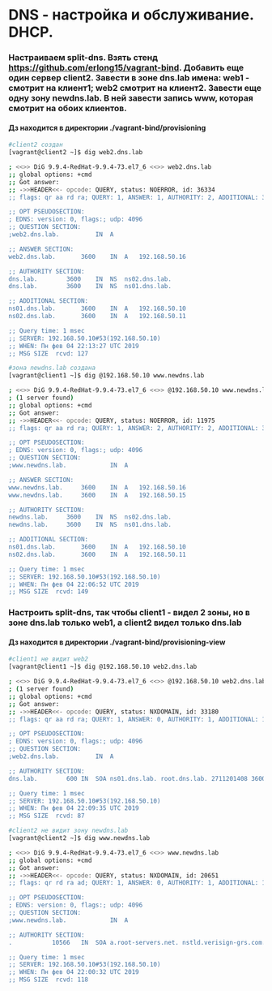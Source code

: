 #   DNS - настройка и обслуживание. DHCP.

### Настраиваем split-dns. Взять стенд https://github.com/erlong15/vagrant-bind. Добавить еще один сервер client2. Завести в зоне dns.lab имена: web1 - смотрит на клиент1; web2 смотрит на клиент2. Завести еще одну зону newdns.lab. В ней завести запись www, которая смотрит на обоих клиентов.

#### Дз находится в директории ./vagrant-bind/provisioning

```bash
#client2 создан
[vagrant@client2 ~]$ dig web2.dns.lab

; <<>> DiG 9.9.4-RedHat-9.9.4-73.el7_6 <<>> web2.dns.lab
;; global options: +cmd
;; Got answer:
;; ->>HEADER<<- opcode: QUERY, status: NOERROR, id: 36334
;; flags: qr aa rd ra; QUERY: 1, ANSWER: 1, AUTHORITY: 2, ADDITIONAL: 3

;; OPT PSEUDOSECTION:
; EDNS: version: 0, flags:; udp: 4096
;; QUESTION SECTION:
;web2.dns.lab.			IN	A

;; ANSWER SECTION:
web2.dns.lab.		3600	IN	A	192.168.50.16

;; AUTHORITY SECTION:
dns.lab.		3600	IN	NS	ns02.dns.lab.
dns.lab.		3600	IN	NS	ns01.dns.lab.

;; ADDITIONAL SECTION:
ns01.dns.lab.		3600	IN	A	192.168.50.10
ns02.dns.lab.		3600	IN	A	192.168.50.11

;; Query time: 1 msec
;; SERVER: 192.168.50.10#53(192.168.50.10)
;; WHEN: Пн фев 04 22:13:27 UTC 2019
;; MSG SIZE  rcvd: 127

```

```bash
#зона newdns.lab создана
[vagrant@client1 ~]$ dig @192.168.50.10 www.newdns.lab

; <<>> DiG 9.9.4-RedHat-9.9.4-73.el7_6 <<>> @192.168.50.10 www.newdns.lab
; (1 server found)
;; global options: +cmd
;; Got answer:
;; ->>HEADER<<- opcode: QUERY, status: NOERROR, id: 11975
;; flags: qr aa rd ra; QUERY: 1, ANSWER: 2, AUTHORITY: 2, ADDITIONAL: 3

;; OPT PSEUDOSECTION:
; EDNS: version: 0, flags:; udp: 4096
;; QUESTION SECTION:
;www.newdns.lab.			IN	A

;; ANSWER SECTION:
www.newdns.lab.		3600	IN	A	192.168.50.16
www.newdns.lab.		3600	IN	A	192.168.50.15

;; AUTHORITY SECTION:
newdns.lab.		3600	IN	NS	ns02.dns.lab.
newdns.lab.		3600	IN	NS	ns01.dns.lab.

;; ADDITIONAL SECTION:
ns01.dns.lab.		3600	IN	A	192.168.50.10
ns02.dns.lab.		3600	IN	A	192.168.50.11

;; Query time: 1 msec
;; SERVER: 192.168.50.10#53(192.168.50.10)
;; WHEN: Пн фев 04 22:06:52 UTC 2019
;; MSG SIZE  rcvd: 149
```

### Настроить split-dns, так чтобы client1 - видел 2 зоны, но в зоне dns.lab только web1, а client2 видел только dns.lab

#### Дз находится в директории ./vagrant-bind/provisioning-view

```bash
#client1 не видит web2
[vagrant@client1 ~]$ dig @192.168.50.10 web2.dns.lab

; <<>> DiG 9.9.4-RedHat-9.9.4-73.el7_6 <<>> @192.168.50.10 web2.dns.lab
; (1 server found)
;; global options: +cmd
;; Got answer:
;; ->>HEADER<<- opcode: QUERY, status: NXDOMAIN, id: 33180
;; flags: qr aa rd ra; QUERY: 1, ANSWER: 0, AUTHORITY: 1, ADDITIONAL: 1

;; OPT PSEUDOSECTION:
; EDNS: version: 0, flags:; udp: 4096
;; QUESTION SECTION:
;web2.dns.lab.			IN	A

;; AUTHORITY SECTION:
dns.lab.		600	IN	SOA	ns01.dns.lab. root.dns.lab. 2711201408 3600 600 86400 600

;; Query time: 1 msec
;; SERVER: 192.168.50.10#53(192.168.50.10)
;; WHEN: Пн фев 04 22:09:35 UTC 2019
;; MSG SIZE  rcvd: 87
```

```bash
#client2 не видит зону newdns.lab
[vagrant@client2 ~]$ dig www.newdns.lab

; <<>> DiG 9.9.4-RedHat-9.9.4-73.el7_6 <<>> www.newdns.lab
;; global options: +cmd
;; Got answer:
;; ->>HEADER<<- opcode: QUERY, status: NXDOMAIN, id: 20651
;; flags: qr rd ra ad; QUERY: 1, ANSWER: 0, AUTHORITY: 1, ADDITIONAL: 1

;; OPT PSEUDOSECTION:
; EDNS: version: 0, flags:; udp: 4096
;; QUESTION SECTION:
;www.newdns.lab.			IN	A

;; AUTHORITY SECTION:
.			10566	IN	SOA	a.root-servers.net. nstld.verisign-grs.com. 2019020401 1800 900 604800 86400

;; Query time: 1 msec
;; SERVER: 192.168.50.10#53(192.168.50.10)
;; WHEN: Пн фев 04 22:00:32 UTC 2019
;; MSG SIZE  rcvd: 118
```